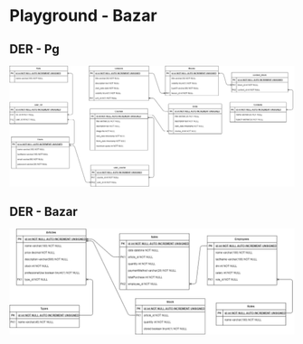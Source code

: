 # Playground - Bazar
## DER - Pg
![pg](Playground.png)

## DER - Bazar
![bazar](Bazar-Los-Dignos.png)
